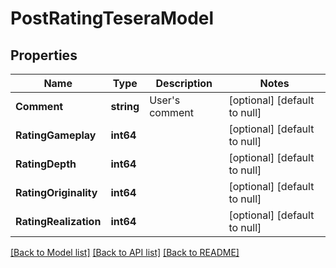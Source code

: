 # PostRatingTeseraModel

## Properties
Name | Type | Description | Notes
------------ | ------------- | ------------- | -------------
**Comment** | **string** | User&#39;s comment | [optional] [default to null]
**RatingGameplay** | **int64** |  | [optional] [default to null]
**RatingDepth** | **int64** |  | [optional] [default to null]
**RatingOriginality** | **int64** |  | [optional] [default to null]
**RatingRealization** | **int64** |  | [optional] [default to null]

[[Back to Model list]](../README.md#documentation-for-models) [[Back to API list]](../README.md#documentation-for-api-endpoints) [[Back to README]](../README.md)



